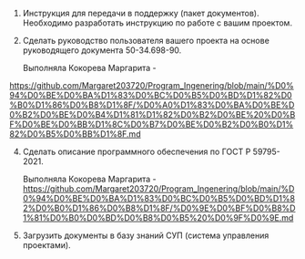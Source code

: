 1. Инструкция для передачи в поддержку (пакет документов). Необходимо разработать инструкцию по работе с вашим проектом. 

2. Сделать руководство пользователя вашего проекта на основе руководящего документа 50-34.698-90.

   Выполняла Кокорева Маргарита -
   
https://github.com/Margaret203720/Program_Ingenering/blob/main/%D0%94%D0%BE%D0%BA%D1%83%D0%BC%D0%B5%D0%BD%D1%82%D0%B0%D1%86%D0%B8%D1%8F/%D0%A0%D1%83%D0%BA%D0%BE%D0%B2%D0%BE%D0%B4%D1%81%D1%82%D0%B2%D0%BE%20%D0%BF%D0%BE%D0%BB%D1%8C%D0%B7%D0%BE%D0%B2%D0%B0%D1%82%D0%B5%D0%BB%D1%8F.md

4. Сделать описание программного обеспечения по ГОСТ Р 59795-2021.

   Выполняла Кокорева Маргарита -
   https://github.com/Margaret203720/Program_Ingenering/blob/main/%D0%94%D0%BE%D0%BA%D1%83%D0%BC%D0%B5%D0%BD%D1%82%D0%B0%D1%86%D0%B8%D1%8F/%D0%9E%D0%BF%D0%B8%D1%81%D0%B0%D0%BD%D0%B8%D0%B5%20%D0%9F%D0%9E.md

5. Загрузить документы в базу знаний СУП (система управления проектами).
